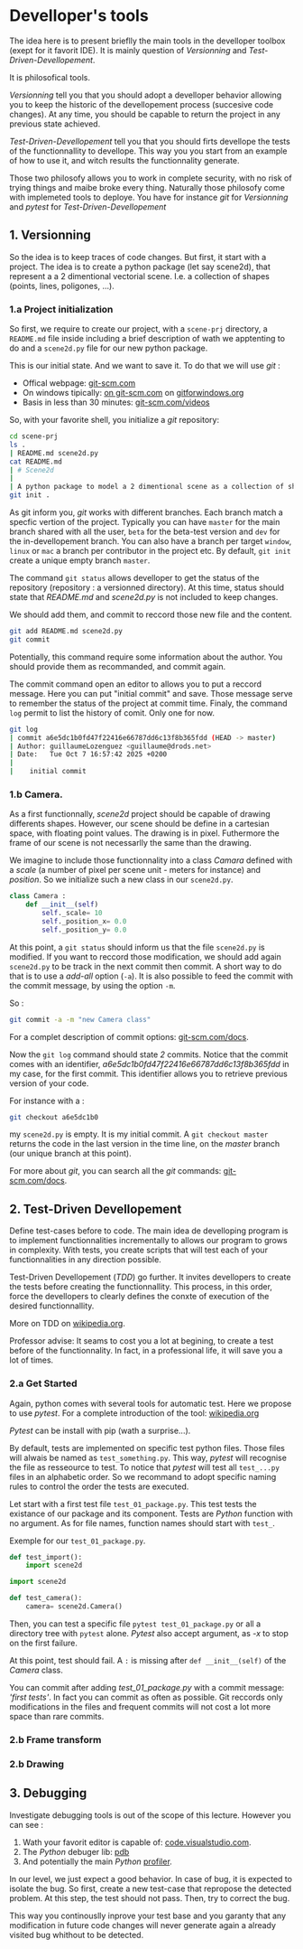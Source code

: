 # Develloper's tools

The idea here is to present brieflly the main tools in the develloper toolbox (exept for it favorit IDE).
It is mainly question of _Versionning_ and _Test-Driven-Devellopement_.

It is philosofical tools.

_Versionning_ tell you that you should adopt a develloper behavior allowing you to keep the historic of the devellopement process (succesive code changes). 
At any time, you should be capable to return the project in any previous state achieved. 

_Test-Driven-Devellopement_ tell you that you should firts devellope the tests of the functionnallity to devellope. 
This way you you start from an example of how to use it, and witch results the functionnality generate.

Those two philosofy allows you to work in complete security, with no risk of trying things and maibe broke every thing.
Naturally those philosofy come with implemeted tools to deploye. You have for instance _git_ for _Versionning_  and _pytest_ for _Test-Driven-Devellopement_ 


## 1. Versionning

So the idea is to keep traces of code changes.
But first, it start with a project.
The idea is to create a python package (let say scene2d), that represent a a 2 dimentional vectorial scene. 
I.e. a collection of shapes (points, lines, poligones, ...).

### 1.a Project initialization

So first, we require to create our project, with a `scene-prj` directory, a `README.md` file inside including a brief description of wath we apptenting to do and a `scene2d.py` file for our new python package.

This is our initial state. And we want to save it.
To do that we will use _git_ :

- Offical webpage: [git-scm.com](https://git-scm.com)
- On windows tipically: [on git-scm.com](https://git-scm.com/downloads/win) on [gitforwindows.org](https://gitforwindows.org/)
- Basis in less than 30 minutes: [git-scm.com/videos](https://git-scm.com/videos)

So, with your favorite shell, you initialize a _git_ repository:

```sh
cd scene-prj
ls .
| README.md scene2d.py
cat README.md
| # Scene2d
|
| A python package to model a 2 dimentional scene as a collection of shapes. 
git init .
```

As git inform you, _git_ works with different branches. 
Each branch match a specfic vertion of the project. 
Typically you can have `master` for the main branch shared with all the user, `beta` for the beta-test version and `dev` for the in-devellopement branch.
You can also have a branch per target `window`, `linux` or `mac` a branch per contributor in the project etc.
By default, `git init` create a unique empty branch `master`.

The command `git status` allows develloper to get the status of the repository (repository : a versionned directory).
At this time, status should state that _README.md_ and _scene2d.py_ is not included to keep changes.

We should add them, and commit to reccord those new file and the content.

```sh
git add README.md scene2d.py
git commit
```

Potentially, this command require some information about the author. 
You should provide them as recommanded, and commit again.

The commit command open an editor to allows you to put a reccord message. 
Here you can put "initial commit" and save. 
Those message serve to remember the status of the project at commit time. 
Finaly, the command `log` permit to list the history of comit.
Only one for now.

```sh
git log
| commit a6e5dc1b0fd47f22416e66787dd6c13f8b365fdd (HEAD -> master)
| Author: guillaumeLozenguez <guillaume@drods.net>
| Date:   Tue Oct 7 16:57:42 2025 +0200
| 
|    initial commit
```

### 1.b Camera.

As a first functionnally, _scene2d_ project should be capable of drawing differents shapes.
However, our scene should be define in a cartesian space, with floating point values. 
The drawing is in pixel.
Futhermore the frame of our scene is not necessarlly the same than the drawing. 

We imagine to include those functionnality into a class _Camara_ defined with a _scale_ (a number of pixel per scene unit - meters for instance) and _position_.
So we initialize such a new class in our `scene2d.py`.

```python
class Camera :
    def __init__(self)
        self._scale= 10
        self._position_x= 0.0
        self._position_y= 0.0
```

At this point, a `git status` should inform us that the file `scene2d.py` is modified.
If you want to reccord those modification, we should add again `scene2d.py` to be track in the next commit then commit.
A short way to do that is to use a _add-all_ option (`-a`). 
It is also possible to feed the commit with the commit message, by using the option `-m`.

So : 

```sh
git commit -a -m "new Camera class"
```

For a complet description of commit options: [git-scm.com/docs](https://git-scm.com/docs/git-commit).

Now the `git log` command should state _2_ commits. 
Notice that the commit comes with an identifier, _a6e5dc1b0fd47f22416e66787dd6c13f8b365fdd_ in my case, for the first commit.
This identifier allows you to retrieve previous version of your code. 

For instance with a :

```sh
git checkout a6e5dc1b0
```

my `scene2d.py` is empty. 
It is my initial commit.
A `git checkout master` returns the code in the last version in the time line, on the _master_ branch (our unique branch at this point).

For more about _git_, you can search all the _git_ commands: [git-scm.com/docs](https://git-scm.com/docs).


##  2. Test-Driven Devellopement

Define test-cases before to code.
The main idea de develloping program is to implement functionnalities incrementally to allows our program to grows in complexity.
With tests, you create scripts that will test each of your functionnalities in any direction possible.

Test-Driven Devellopement (_TDD_) go further. 
It invites devellopers to create the tests before creating the functionnallity.
This process, in this order, force the devellopers to clearly defines the conxte of execution of the desired functionnallity.

More on TDD on [wikipedia.org](https://en.wikipedia.org/wiki/Test-driven_development).

Professor advise: It seams to cost you a lot at begining, to create a test before of the functionnality.
In fact, in a professional life, it will save you a lot of times.


### 2.a Get Started

Again, python comes with several tools for automatic test. 
Here we propose to use _pytest_.
For a complete introduction of the tool: [wikipedia.org](https://en.wikipedia.org/wiki/Pytest)

_Pytest_ can be install with pip (wath a surprise...).

By default, tests are implemented on specific test python files.
Those files will alwais be named as `test_something.py`. 
This way, _pytest_ will recognise the file as resseource to test.
To notice that _pytest_ will test all `test_...py` files in an alphabetic order. 
So we recommand to adopt specific naming rules to control the order the tests are executed.

Let start with a first test file `test_01_package.py`. 
This test tests the existance of our package and its component.
Tests are _Python_ function with no argument.
As for file names, function names should start with `test_`.

Exemple for our `test_01_package.py`.

```python
def test_import():
    import scene2d

import scene2d

def test_camera():
    camera= scene2d.Camera()
```

Then, you can test a specific file `pytest test_01_package.py` or all a directory tree with `pytest` alone.
_Pytest_ also accept argument, as _-x_ to stop on the first failure.

At this point, test should fail. A `:` is missing after `def __init__(self)` of the _Camera_ class.

You can commit after adding _test_01_package.py_ with a commit message: _'first tests'_.
In fact you can commit as often as possible.
Git reccords only modifications in the files and frequent commits will not cost a lot more space than rare commits.

### 2.b Frame transform



### 2.b Drawing




## 3. Debugging

Investigate debugging tools is out of the scope of this lecture. 
However you can see : 

1. Wath your favorit editor is capable of: [code.visualstudio.com](https://code.visualstudio.com/docs/python/debugging).
2. The _Python_ debuger lib: [pdb](https://docs.python.org/3/library/pdb.html)
3. And potentially the main _Python_  [profiler](https://docs.python.org/3/library/profile.html).

In our level, we just expect a good behavior.
In case of bug, it is expected to isolate the bug. 
So first, create a new test-case that repropose the detected problem.
At this step, the test should not pass. 
Then, try to correct the bug. 

This way you continouslly inprove your test base and you garanty that any modification in future code changes will never generate again a already visited bug whithout to be detected.
